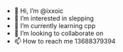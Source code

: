 - 👋 Hi, I’m @ixxoic
- 👀 I’m interested in slepping
- 🌱 I’m currently learning cpp
- 💞️ I’m looking to collaborate on 
- 📫 How to reach me 13688379394

<!---
ixxoic/ixxoic is a ✨ special ✨ repository because its `README.md` (this file) appears on your GitHub profile.
You can click the Preview link to take a look at your changes.
--->
